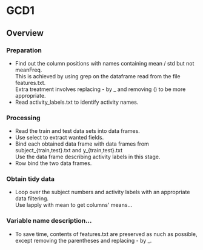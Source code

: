 # GCD1

## Overview

### Preparation
* Find out the column positions with names containing mean / std but not meanFreq.  
This is achieved by using grep on the dataframe read from the file features.txt.  
Extra treatment involves replacing - by _ and removing () to be more appropriate.
* Read activity_labels.txt to identify activity names.

### Processing
* Read the train and test data sets into data frames.
* Use select to extract wanted fields.
* Bind each obtained data frame with data frames from subject_{train,test}.txt and y_{train,test}.txt  
Use the data frame describing activity labels in this stage.
* Row bind the two data frames.

### Obtain tidy data
* Loop over the subject numbers and activity labels with an appropriate data filtering.  
Use lapply with mean to get columns' means...

### Variable name description...
* To save time, contents of features.txt are preserved as nuch as possible, except removing the parentheses and replacing - by _.
